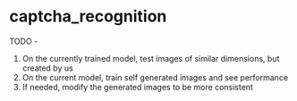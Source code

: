 # captcha_recognition

TODO - 
1. On the currently trained model, test images of similar dimensions, but created by us
2. On the current model, train self generated images and see performance
3. If needed, modify the generated images to be more consistent
